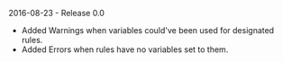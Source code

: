 2016-08-23 - Release 0.0
- Added Warnings when variables could've been used for designated rules.
- Added Errors when rules have no variables set to them.
